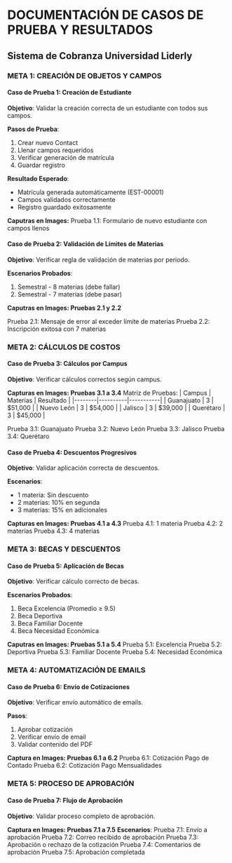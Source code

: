 # DOCUMENTACIÓN DE CASOS DE PRUEBA Y RESULTADOS
## Sistema de Cobranza Universidad Liderly

### META 1: CREACIÓN DE OBJETOS Y CAMPOS

#### Caso de Prueba 1: Creación de Estudiante
**Objetivo**: Validar la creación correcta de un estudiante con todos sus campos.

**Pasos de Prueba**:
1. Crear nuevo Contact
2. Llenar campos requeridos
3. Verificar generación de matrícula
4. Guardar registro

**Resultado Esperado**: 
- Matrícula generada automáticamente (EST-00001)
- Campos validados correctamente
- Registro guardado exitosamente

**Caputras en Images:**
Prueba 1.1: Formulario de nuevo estudiante con campos llenos

#### Caso de Prueba 2: Validación de Límites de Materias
**Objetivo**: Verificar regla de validación de materias por periodo.

**Escenarios Probados**:
1. Semestral - 8 materias (debe fallar)
2. Semestral - 7 materias (debe pasar)

**Caputras en Images: Pruebas 2.1 y 2.2**

Prueba 2.1: Mensaje de error al exceder límite de materias
Prueba 2.2: Inscripción exitosa con 7 materias

### META 2: CÁLCULOS DE COSTOS

#### Caso de Prueba 3: Cálculos por Campus
**Objetivo**: Verificar cálculos correctos según campus.

**Capturas en Images: Pruebas 3.1 a 3.4**
Matriz de Pruebas: 
| Campus | Materias | Resultado |
|--------|----------|-----------|
| Guanajuato | 3 | $51,000 |
| Nuevo León | 3 | $54,000 |
| Jalisco | 3 | $39,000 |
| Querétaro | 3 | $45,000 |

Prueba 3.1: Guanajuato 
Prueba 3.2: Nuevo León 
Prueba 3.3: Jalisco 
Prueba 3.4: Querétaro

#### Caso de Prueba 4: Descuentos Progresivos
**Objetivo**: Validar aplicación correcta de descuentos.

**Escenarios**:
- 1 materia: Sin descuento
- 2 materias: 10% en segunda
- 3 materias: 15% en adicionales

**Capturas en Images: Pruebas 4.1 a 4.3**
Prueba 4.1: 1 materia
Prueba 4.2: 2 materias
Prueba 4.3: 4 materias

### META 3: BECAS Y DESCUENTOS

#### Caso de Prueba 5: Aplicación de Becas
**Objetivo**: Verificar cálculo correcto de becas.

**Escenarios Probados**:
1. Beca Excelencia (Promedio ≥ 9.5)
2. Beca Deportiva
3. Beca Familiar Docente
4. Beca Necesidad Económica

**Caputras en Images: Pruebas 5.1 a 5.4**
Prueba 5.1: Excelencia
Prueba 5.2: Deportiva
Prueba 5.3: Familiar Docente
Prueba 5.4: Necesidad Económica

### META 4: AUTOMATIZACIÓN DE EMAILS

#### Caso de Prueba 6: Envío de Cotizaciones
**Objetivo**: Verificar envío automático de emails.

**Pasos**:
1. Aprobar cotización
2. Verificar envío de email
3. Validar contenido del PDF
   
**Captura en Images: Pruebas 6.1 a 6.2**
Prueba 6.1: Cotización Pago de Contado
Prueba 6.2: Cotización Pago Mensualidades

### META 5: PROCESO DE APROBACIÓN

#### Caso de Prueba 7: Flujo de Aprobación
**Objetivo**: Validar proceso completo de aprobación.

**Captura en Images: Pruebas 7.1 a 7.5**
**Escenarios**:
Prueba 7.1: Envío a aprobación
Prueba 7.2: Correo recibido de aprobación
Prueba 7.3: Aprobación o rechazo de la cotización
Prueba 7.4: Comentarios de aprobación
Prueba 7.5: Aprobación completada

